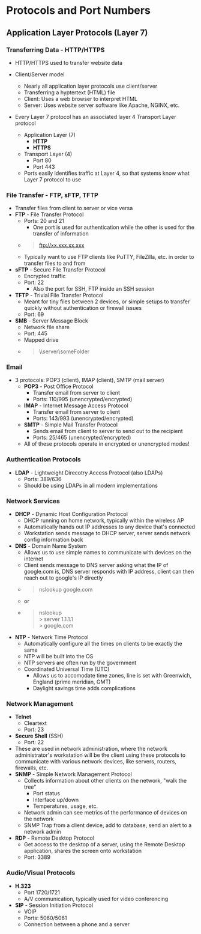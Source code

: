 # Protocols and Port Numbers

## Application Layer Protocols (Layer 7)

### Transferring Data - HTTP/HTTPS

- HTTP/HTTPS used to transfer website data
- Client/Server model
    - Nearly all application layer protocols use client/server
    - Transferring a hyptertext (HTML) file
    - Client: Uses a web browser to interpret HTML
    - Server: Uses website server software like Apache, NGINX, etc.

- Every Layer 7 protocol has an associated layer 4 Transport Layer protocol
    - Application Layer (7)
        - **HTTP**
        - **HTTPS**
    - Transport Layer (4)
        - Port 80
        - Port 443
    - Ports easily identifies traffic at Layer 4, so that systems know what Layer 7 protocol to use

### File Transfer - FTP, sFTP, TFTP

- Transfer files from client to server or vice versa
- **FTP** - File Transfer Protocol
    - Ports: 20 and 21
        - One port is used for authentication while the other is used for the transfer of information
    - > ftp://xx.xxx.xx.xxx
    - Typically want to use FTP clients like PuTTY, FileZilla, etc. in order to transfer files to and from
- **sFTP** - Secure File Transfer Protocol
    - Encrypted traffic
    - Port: 22
        - Also the port for SSH, FTP inside an SSH session
- **TFTP** - Trivial File Transfer Protocol
    - Meant for tiny files between 2 devices, or simple setups to transfer quickly without authentication or firewall issues
    - Port: 69
- **SMB** - Server Message Block
    - Network file share
    - Port: 445
    - Mapped drive
    - > \\\server\someFolder

### Email

- 3 protocols: POP3 (client), IMAP (client), SMTP (mail server)
    - **POP3** - Post Office Protocol
        - Transfer email from server to client
        - Ports: 110/995 (unencrypted/encrypted)
    - **IMAP** - Internet Message Access Protocol
        - Transfer email from server to client
        - Ports: 143/993 (unencrypted/encrypted)
    - **SMTP** - Simple Mail Transfer Protocol
        - Sends email from client to server to send out to the recipient
        - Ports: 25/465 (unencrypted/encrypted)
    - All of these protocols operate in encrypted or unencrypted modes!

### Authentication Protocols

- **LDAP** - Lightweight Direcotry Access Protocol (also LDAPs)
    - Ports: 389/636
    - Should be using LDAPs in all modern implementations

### Network Services

- **DHCP** - Dynamic Host Configuration Protocol
    - DHCP running on home network, typically within the wireless AP
    - Automatically hands out IP addresses to any device that's connected
    - Workstation sends message to DHCP server, server sends network config information back
- **DNS** - Domain Name System
    - Allows us to use simple names to communicate with devices on the internet
    - Client sends message to DNS server asking what the IP of google.com is, DNS server responds with IP address, client can then reach out to google's IP directly
    - > nslookup google.com
    - or
    - > nslookup  
      > \> server 1.1.1.1  
      > \> google.com
- **NTP** - Network Time Protocol
    - Automatically configure all the times on clients to be exactly the same
    - NTP will be built into the OS
    - NTP servers are often run by the government
    - Coordinated Universal Time (UTC)
        - Allows us to accomodate time zones, line is set with Greenwich, England (prime meridian, GMT)
        - Daylight savings time adds complications

### Network Management

- **Telnet**
    - Cleartext
    - Port: 23
- **Secure Shell** (SSH)
    - Port: 22
- These are used in network administration, where the network administrator's workstation will be the client using these protocols to communicate with various network devices, like servers, routers, firewalls, etc.
- **SNMP** - Simple Network Management Protocol
    - Collects information about other clients on the network, "walk the tree"
        - Port status
        - Interface up/down
        - Temperatures, usage, etc.
    - Network admin can see metrics of the performance of devices on the network
    - SNMP Trap from a client device, add to database, send an alert to a network admin
- **RDP** - Remote Desktop Protocol
    - Get access to the desktop of a server, using the Remote Desktop application, shares the screen onto workstation
    - Port: 3389

### Audio/Visual Protocols

- **H.323**
    - Port 1720/1721
    - A/V communication, typically used for video conferencing
- **SIP** - Session Initiation Protocol
    - VOIP
    - Ports: 5060/5061
    - Connection between a phone and a server
